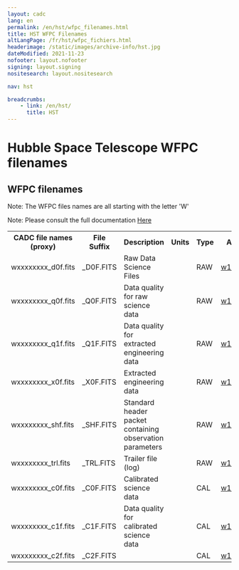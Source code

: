 ```yaml
---
layout: cadc
lang: en
permalink: /en/hst/wfpc_filenames.html
title: HST WFPC Filenames
altLangPage: /fr/hst/wfpc_fichiers.html
headerimage: /static/images/archive-info/hst.jpg
dateModified: 2021-11-23
nofooter: layout.nofooter
signing: layout.signing
nositesearch: layout.nositesearch

nav: hst

breadcrumbs:
    - link: /en/hst/
      title: HST
---
```


<div class="span-6">
 <h1 id="wb-cont" class="wb-invisible">Hubble Space Telescope WFPC filenames</h1>
 <h2 class="align-center">WFPC filenames</h2>
              
<p class="color-attention">Note: The WFPC files names are all starting with the letter 'W'</p>
<p class="color-attention">Note: Please consult the full documentation <a rel="external" href="http://www.stsci.edu/hst/wfpc/documents/HST_WFPC_Instrument_Handbook.pdf" class="ui-link">Here</a></p>

<table class="table">

   <tbody><tr>
   <th id="a"> CADC file names (proxy) </th>
   <th id="b">File Suffix</th>
   <th id="c">Description</th>
   <th id="d">Units</th>
   <th id="f">Type</th>
   <th id="e">Access Example</th>
   </tr>

   <tr>
   <td headers="a">wxxxxxxxx_d0f.fits</td>
   <td headers="b">_D0F.FITS</td>
   <td headers="c">Raw Data Science Files</td>
   <td headers="d"></td>
   <td headers="f">RAW</td>
   <td headers="e"><a href="/data/pub/HST/product/w10a0m03t_d0f.fits" class="ui-link">w10a0m03t_d0f.fits</a></td>
   </tr>

   <tr>
   <td headers="a">wxxxxxxxx_q0f.fits</td>
   <td headers="b">_Q0F.FITS</td>
   <td headers="c">Data quality for raw science data</td>
   <td headers="d"></td>
   <td headers="f">RAW</td>
   <td headers="e"><a href="/data/pub/HST/product/w10a0m03t_q0f.fits" class="ui-link">w10a0m03t_q0f.fits</a></td>
   </tr>

   <tr>
   <td headers="a">wxxxxxxxx_q1f.fits</td>
   <td headers="b">_Q1F.FITS</td>
   <td headers="c">Data quality for extracted engineering data</td>
   <td headers="d"></td>
   <td headers="f">RAW</td>
   <td headers="e"><a href="/data/pub/HST/product/w10a0m03t_q1f.fits" class="ui-link">w10a0m03t_q1f.fits</a></td>
   </tr>

   <tr>
   <td headers="a">wxxxxxxxx_x0f.fits</td>
   <td headers="b">_X0F.FITS</td>
   <td headers="c">Extracted engineering data</td>
   <td headers="d"></td>
   <td headers="f">RAW</td>
   <td headers="e"><a href="/data/pub/HST/product/w10a0m03t_x0f.fits" class="ui-link">w10a0m03t_x0f.fits</a></td>
   </tr>

   <tr>
   <td headers="a">wxxxxxxxx_shf.fits</td>
   <td headers="b">_SHF.FITS</td>
   <td headers="c">Standard header packet containing observation parameters</td>
   <td headers="d"></td>
   <td headers="f">RAW</td>
   <td headers="e"><a href="/data/pub/HST/product/w10a0m03t_shf.fits" class="ui-link">w10a0m03t_shf.fits</a></td>
   </tr>

   <tr>
   <td headers="a">wxxxxxxxx_trl.fits</td>
   <td headers="b">_TRL.FITS</td>
   <td headers="c">Trailer file (log)</td>
   <td headers="d"></td>
   <td headers="f">RAW</td>
   <td headers="e"><a href="/data/pub/HST/product/w10a0m03t_trl.fits" class="ui-link">w10a0m03t_trl.fits</a></td>
   </tr>

   <tr>
   <td headers="a">wxxxxxxxx_c0f.fits</td>
   <td headers="b">_C0F.FITS</td>
   <td headers="c">Calibrated science data</td>
   <td headers="d"></td>
   <td headers="f">CAL</td>
   <td headers="e"><a href="/data/pub/HST/product/w10a0m03t_c0f.fits" class="ui-link">w10a0m03t_c0f.fits</a></td>
   </tr>

   <tr>
   <td headers="a">wxxxxxxxx_c1f.fits</td>
   <td headers="b">_C1F.FITS</td>
   <td headers="c">Data quality for calibrated science data</td>
   <td headers="d"></td>
   <td headers="f">CAL</td>
   <td headers="e"><a href="/data/pub/HST/product/w10a0m03t_c1f.fits" class="ui-link">w10a0m03t_c1f.fits</a></td>
   </tr>

   <tr>
   <td headers="a">wxxxxxxxx_c2f.fits</td>
   <td headers="b">_C2F.FITS</td>
   <td headers="c"></td>
   <td headers="d"></td>
   <td headers="f">CAL</td>
   <td headers="e"><a href="/data/pub/HST/product/w10a0m03t_c2f.fits" class="ui-link">w10a0m03t_c2f.fits</a></td>
   </tr>


</tbody></table>


</div>